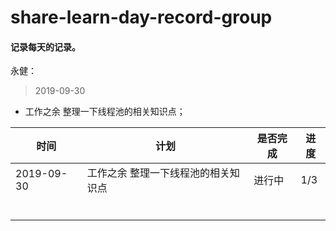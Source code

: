 # share-learn-day-record-group
#### 记录每天的记录。

永健：

> 2019-09-30

- 工作之余 整理一下线程池的相关知识点；





| 时间       | 计划             | 是否完成|  进度|
| --------- | ---------------- | -----  |--------|
| 2019-09-30 | 工作之余 整理一下线程池的相关知识点 |进行中|   1/3    |
|           |                  |||
|           |                  |||
|           |                  |||
|           |                  |||
|           |                  |||
|           |                  |||



### 